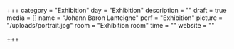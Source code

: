 +++
category = "Exhibition"
day = "Exhibition"
description = ""
draft = true
media = []
name = "Johann Baron Lanteigne"
perf = "Exhibition"
picture = "/uploads/portrait.jpg"
room = "Exhibition room"
time = ""
website = ""

+++

